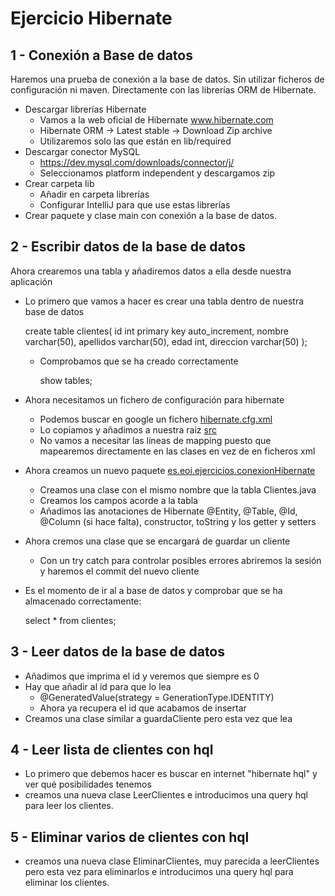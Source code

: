 # Ejercicio Hibernate

## 1 - Conexión a Base de datos
Haremos una prueba de conexión a la base de datos. Sin utilizar ficheros de configuración ni maven. Directamente con las librerías ORM de Hibernate.

 - Descargar librerías Hibernate
   - Vamos a la web oficial de Hibernate www.hibernate.com
   - Hibernate ORM -> Latest stable -> Download Zip archive
   - Utilizaremos solo las que están en lib/required
 - Descargar conector MySQL
   - https://dev.mysql.com/downloads/connector/j/
   - Seleccionamos platform independent y descargamos zip
 - Crear carpeta lib
   - Añadir en carpeta librerías
   - Configurar IntelliJ para que use estas librerías
 - Crear paquete y clase main con conexión a la base de datos.


## 2 - Escribir datos de la base de datos
Ahora crearemos una tabla y añadiremos datos a ella desde nuestra aplicación

 - Lo primero que vamos a hacer es crear una tabla dentro de nuestra base de datos


      create table clientes(
         id int primary key auto_increment,
         nombre varchar(50),
         apellidos varchar(50),
         edad int,
         direccion varchar(50)
      );

   - Comprobamos que se ha creado correctamente


     show tables;

 - Ahora necesitamos un fichero de configuración para hibernate
   - Podemos buscar en google un fichero [hibernate.cfg.xml](http://www.cursohibernate.es/doku.php?id=unidades:02_hibernate:03_configurando)
   - Lo copiamos y añadimos a nuestra raiz [src](/src)
   - No vamos a necesitar las líneas de mapping puesto que mapearemos directamente en las clases en vez de en ficheros xml

 - Ahora creamos un nuevo paquete [es.eoi.ejercicios.conexionHibernate](src/es/eoi/ejercicios/conexionHibernate)
   - Creamos una clase con el mismo nombre que la tabla Clientes.java
   - Creamos los campos acorde a la tabla
   - Añadimos las anotaciones de Hibernate @Entity, @Table, @Id, @Column (si hace falta), constructor, toString y los getter y setters
 - Ahora cremos una clase que se encargará de guardar un cliente
   - Con un try catch para controlar posibles errores abriremos la sesión y haremos el commit del nuevo cliente
 - Es el momento de ir al a base de datos y comprobar que se ha almacenado correctamente:


      select * from clientes;


## 3 - Leer datos de la base de datos

 - Añadimos que imprima el id y veremos que siempre es 0
 - Hay que añadir al id para que lo lea
   - @GeneratedValue(strategy = GenerationType.IDENTITY)
   - Ahora ya recupera el id que acabamos de insertar
 - Creamos una clase similar a guardaCliente pero esta vez que lea

## 4 - Leer lista de clientes con hql

 - Lo primero que debemos hacer es buscar en internet "hibernate hql" y ver qué posibilidades tenemos
 - creamos una nueva clase LeerClientes e introducimos una query hql para leer los clientes.


## 5 - Eliminar varios de clientes con hql

- creamos una nueva clase EliminarClientes, muy parecida a leerClientes pero esta vez para eliminarlos e introducimos una query hql para eliminar los clientes.
